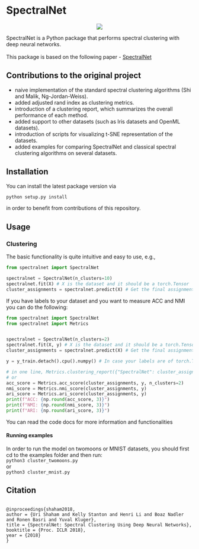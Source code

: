 # SpectralNet

<p align="center">
    <img src="https://github.com/shaham-lab/SpectralNet/blob/main/figures/twomoons.png">

SpectralNet is a Python package that performs spectral clustering with deep neural networks.<br><br>
This package is based on the following paper - [SpectralNet](https://openreview.net/pdf?id=HJ_aoCyRZ)


## Contributions to the original project
- naive implementation of the standard spectral clustering algorithms (Shi and Malik, Ng-Jordan-Weiss).
- added adjusted rand index as clustering metrics.
- introduction of a clustering report, which summarizes the overall performance of each method.
- added support to other datasets (such as Iris datasets and OpenML datasets).
- introduction of scripts for visualizing t-SNE representation of the datasets.
- added examples for comparing SpectralNet and classical spectral clustering algorithms on several datasets.

## Installation

You can install the latest package version via

```bash
python setup.py install
```
in order to benefit from contributions of this repository.

## Usage

### Clustering

The basic functionality is quite intuitive and easy to use, e.g.,

```python
from spectralnet import SpectralNet

spectralnet = SpectralNet(n_clusters=10)
spectralnet.fit(X) # X is the dataset and it should be a torch.Tensor
cluster_assignments = spectralnet.predict(X) # Get the final assignments to clusters
```

If you have labels to your dataset and you want to measure ACC and NMI you can do the following:

```python
from spectralnet import SpectralNet
from spectralnet import Metrics


spectralnet = SpectralNet(n_clusters=2)
spectralnet.fit(X, y) # X is the dataset and it should be a torch.Tensor
cluster_assignments = spectralnet.predict(X) # Get the final assignments to clusters

y = y_train.detach().cpu().numpy() # In case your labels are of torch.Tensor type.

# in one line, Metrics.clustering_report({"SpectralNet": cluster_assignments}, y, n_clusters=2)
# or
acc_score = Metrics.acc_score(cluster_assignments, y, n_clusters=2)
nmi_score = Metrics.nmi_score(cluster_assignments, y)
ari_score = Metrics.ari_score(cluster_assignments, y)
print(f"ACC: {np.round(acc_score, 3)}")
print(f"NMI: {np.round(nmi_score, 3)}")
print(f"ARI: {np.round(ari_score, 3)}")
```

You can read the code docs for more information and functionalities<br>

#### Running examples

In order to run the model on twomoons or MNIST datasets, you should first cd to the examples folder and then run:<br>
`python3 cluster_twomoons.py`<br>
or<br>
`python3 cluster_mnist.py`

<!-- ### Data reduction and visualization

SpectralNet can also be used as an effective and representive data reduction technique, so in case you want to perform data reduction you can do the following:

```python
from spectralnet import SpectralReduction

spectralreduction = SpectralReduction(
    n_components=3,
    should_use_ae=True,
    should_use_siamese=True,
)

X_new = spectralreduction.fit_transform(X)
spectralreduction.visualize(X_new, y, n_components=2) -->

<!-- ``` -->

## Citation

```

@inproceedings{shaham2018,
author = {Uri Shaham and Kelly Stanton and Henri Li and Boaz Nadler and Ronen Basri and Yuval Kluger},
title = {SpectralNet: Spectral Clustering Using Deep Neural Networks},
booktitle = {Proc. ICLR 2018},
year = {2018}
}

```
